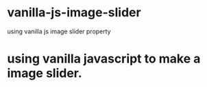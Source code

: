 # vanilla-js-image-slider
using vanilla js image slider property

# using vanilla javascript to make a image slider.
